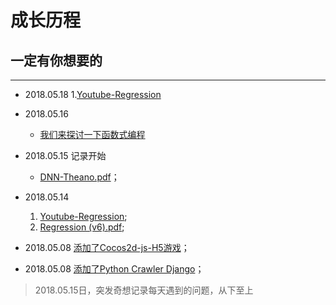 # 成长历程

## 一定有你想要的


-------

* 2018.05.18 
  1.[Youtube-Regression](https://www.youtube.com/watch?v=fegAeph9UaA&list=PLJV_el3uVTsPy9oCRY30oBPNLCo89yu49&index=2)

* 2018.05.16
  - [我们来探讨一下函数式编程](https://github.com/usiege/Charles/blob/master/blog/source/_posts/我们来探讨一下函数式编程.md)

* 2018.05.15 记录开始
  - [DNN-Theano.pdf](https://github.com/usiege/Machine-Learning/blob/master/0515-Theano%20DNN.pdf)；

* 2018.05.14 
  1. [Youtube-Regression](https://www.youtube.com/watch?v=fegAeph9UaA&list=PLJV_el3uVTsPy9oCRY30oBPNLCo89yu49&index=2);
  2. [Regression (v6).pdf](https://github.com/usiege/Machine-Learning/blob/master/0514-Regression%20(v6).pdf);

* 2018.05.08 [添加了Cocos2d-js-H5游戏](https://github.com/usiege/Charles/tree/master/cocos/eat0.4)；

* 2018.05.08 [添加了Python Crawler Django](https://github.com/usiege/Python)；

> 2018.05.15日，突发奇想记录每天遇到的问题，从下至上